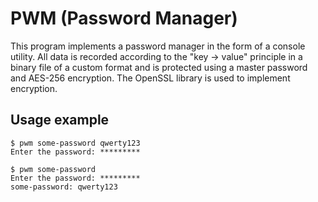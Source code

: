 # PWM (Password Manager)

This program implements a password manager in the form of a console utility. All data is recorded according to the "key -> value" principle in a binary file of a custom format and is protected using a master password and AES-256 encryption. The OpenSSL library is used to implement encryption.

## Usage example

```shell
$ pwm some-password qwerty123
Enter the password: *********

$ pwm some-password
Enter the password: *********
some-password: qwerty123
```